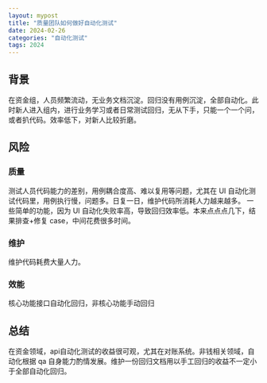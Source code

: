 ```yaml
---
layout: mypost
title: "质量团队如何做好自动化测试"
date: 2024-02-26
categories: "自动化测试"
tags: 2024
---
```

## 背景
在资金组，人员频繁流动，无业务文档沉淀。回归没有用例沉淀，全部自动化。此时新人进入组内，进行业务学习或者日常测试回归，无从下手，只能一个一个问，或者扒代码。效率低下，对新人比较折磨。
## 风险
### 质量
测试人员代码能力的差别，用例耦合度高、难以复用等问题，尤其在 UI 自动化测试代码里，用例执行慢，问题多。日复一日，维护代码所消耗人力越来越多。
一些简单的功能，因为 UI 自动化失败率高，导致回归效率低。本来点点点几下，结果排查+修复 case，中间花费很多时间。
### 维护
维护代码耗费大量人力。
### 效能
核心功能接口自动化回归，非核心功能手动回归
## 总结
在资金领域，api自动化测试的收益很可观，尤其在对账系统。非钱相关领域，自动化根据 qa 自身能力酌情发展。维护一份回归文档用以手工回归的收益不一定小于全部自动化回归。